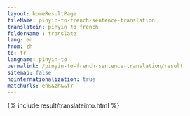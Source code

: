 ```yaml
---
layout: homeResultPage
fileName: pinyin-to-french-sentence-translation
translatein: pinyin_to_french
folderName : translate
lang: en
from: zh
to: fr
langname: pinyin-to
permalink: /pinyin-to-french-sentence-translation/result
sitemap: false
nointernationalization: true
matchurls: en&&zh&&fr
---
```

{% include result/translateinto.html %}

<script src="/js/result/translation.js" data-foldername="{{page.folderName}}" data-lang="{{page.lang}}"></script>

